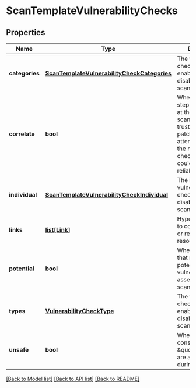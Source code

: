 # ScanTemplateVulnerabilityChecks

## Properties
Name | Type | Description | Notes
------------ | ------------- | ------------- | -------------
**categories** | [**ScanTemplateVulnerabilityCheckCategories**](ScanTemplateVulnerabilityCheckCategories.md) | The vulnerability check categories enabled or disabled during a scan. | [optional] 
**correlate** | **bool** | Whether an extra step is performed at the end of the scan where more trust is put in OS patch checks to attempt to override the results of other checks which could be less reliable. | [optional] 
**individual** | [**ScanTemplateVulnerabilityCheckIndividual**](ScanTemplateVulnerabilityCheckIndividual.md) | The individual vulnerability checks enabled or disabled during a scan. | [optional] 
**links** | [**list[Link]**](Link.md) | Hypermedia links to corresponding or related resources. | [optional] 
**potential** | **bool** | Whether checks that result in potential vulnerabilities are assessed during a scan. | [optional] 
**types** | [**VulnerabilityCheckType**](VulnerabilityCheckType.md) | The vulnerability check types enabled or disabled during a scan. | [optional] 
**unsafe** | **bool** | Whether checks considered \&quot;unsafe\&quot; are assessed during a scan. | [optional] 

[[Back to Model list]](../README.md#documentation-for-models) [[Back to API list]](../README.md#documentation-for-api-endpoints) [[Back to README]](../README.md)


